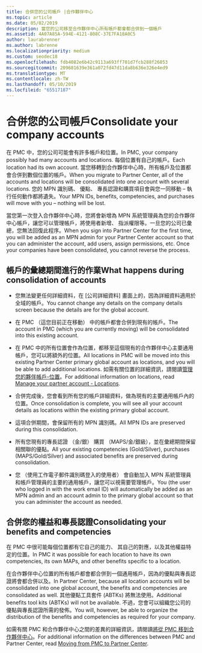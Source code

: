 ```yaml
---
title: 合併您的公司帳戶 |合作夥伴中心
ms.topic: article
ms.date: 05/02/2019
description: 當您的公司移至合作夥伴中心所有帳戶都會都合併到一個帳戶
ms.assetid: 4A07A85A-594E-4121-808C-37E7FA18A0C5
author: laurabrenner
ms.author: labrenne
ms.localizationpriority: medium
ms.custom: seodec18
ms.openlocfilehash: fdb4082e6b42c9113a693ff701d7fcb288f26853
ms.sourcegitcommit: 209681639e361a072fd47d11da8b636e326e4ed9
ms.translationtype: MT
ms.contentlocale: zh-TW
ms.lasthandoff: 05/10/2019
ms.locfileid: "65517187"
---
```

# <a name="consolidate-your-company-accounts"></a><span data-ttu-id="731f1-103">合併您的公司帳戶</span><span class="sxs-lookup"><span data-stu-id="731f1-103">Consolidate your company accounts</span></span>

<span data-ttu-id="731f1-104">在 PMC 中，您的公司可能會有許多帳戶和位置。</span><span class="sxs-lookup"><span data-stu-id="731f1-104">In PMC, your company possibly had many accounts and locations.</span></span> <span data-ttu-id="731f1-105">每個位置有自己的帳戶。</span><span class="sxs-lookup"><span data-stu-id="731f1-105">Each location had its own account.</span></span> <span data-ttu-id="731f1-106">當您移轉到合作夥伴中心時，所有帳戶及位置都會合併到數個位置的帳戶。</span><span class="sxs-lookup"><span data-stu-id="731f1-106">When you migrate to Partner Center, all of the accounts and locations will be consolidated into one account with several locations.</span></span> <span data-ttu-id="731f1-107">您的 MPN 識別碼、 優點、 專長認證和購買項目會與您一同移動 – 執行任何動作都將遺失。</span><span class="sxs-lookup"><span data-stu-id="731f1-107">Your MPN IDs, benefits, competencies, and purchases will move with you – nothing will be lost.</span></span> 

<span data-ttu-id="731f1-108">當您第一次登入合作夥伴中心時，您將會新增為 MPN 系統管理員為您的合作夥伴中心帳戶，讓您可以管理帳戶，將使用者新增、 指派權限等。一旦您的公司已彙總，您無法回復此程序。</span><span class="sxs-lookup"><span data-stu-id="731f1-108">When you sign into Partner Center for the first time, you will be added as an MPN admin for your Partner Center account so that you can administer the account, add users, assign permissions, etc. Once your companies have been consolidated, you cannot reverse the process.</span></span>

## <a name="what-happens-during-consolidation-of-accounts"></a><span data-ttu-id="731f1-109">帳戶的彙總期間進行的作業</span><span class="sxs-lookup"><span data-stu-id="731f1-109">What happens during consolidation of accounts</span></span>

- <span data-ttu-id="731f1-110">您無法變更任何詳細資料，在 [公司詳細資料] 畫面上的，因為詳細資料適用於全域的帳戶。</span><span class="sxs-lookup"><span data-stu-id="731f1-110">You cannot change any details on the company details screen because the details are for the global account.</span></span> 

- <span data-ttu-id="731f1-111">在 PMC （這您目前正在移動） 中的帳戶都會合併到現有的帳戶。</span><span class="sxs-lookup"><span data-stu-id="731f1-111">The account in PMC (which you are currently moving) will be consolidated into this existing account.</span></span> 

- <span data-ttu-id="731f1-112">在 PMC 中的所有位置會作為位置，都移至這個現有的合作夥伴中心主要通用帳戶，您可以將額外的位置。</span><span class="sxs-lookup"><span data-stu-id="731f1-112">All locations in PMC will be moved into this existing Partner Center primary global account as locations, and you will be able to add additional locations.</span></span> <span data-ttu-id="731f1-113">如需有關位置的詳細資訊，請閱讀[管理您的夥伴帳戶-位置](manage-locations.md)。</span><span class="sxs-lookup"><span data-stu-id="731f1-113">For additional information on locations, read  [Manage your partner account - Locations](manage-locations.md).</span></span>

- <span data-ttu-id="731f1-114">合併完成後，您會看到所有您的帳戶詳細資料，做為現有的主要通用帳戶內的位置。</span><span class="sxs-lookup"><span data-stu-id="731f1-114">Once consolidation is complete, you will see all your account details as locations within the existing primary global account.</span></span>

- <span data-ttu-id="731f1-115">這項合併期間，會保留所有的 MPN 識別碼。</span><span class="sxs-lookup"><span data-stu-id="731f1-115">All MPN IDs are preserved during this consolidation.</span></span>

- <span data-ttu-id="731f1-116">所有您現有的專長認證 （金/銀） 購買 （MAPS/金/銀級），並在彙總期間保留相關聯的優點。</span><span class="sxs-lookup"><span data-stu-id="731f1-116">All your existing competencies (Gold/Silver), purchases (MAPS/Gold/Silver) and associated benefits are preserved during consolidation.</span></span>

- <span data-ttu-id="731f1-117">您 （使用工作電子郵件識別碼登入的使用者） 會自動加入 MPN 系統管理員和帳戶管理員的主要的通用帳戶，讓您可以視需要管理帳戶。</span><span class="sxs-lookup"><span data-stu-id="731f1-117">You (the user who logged in with the work email ID) will automatically be added as an MPN admin and an account admin to the primary global account so that you can administer the account as needed.</span></span> 


## <a name="consolidating-your-benefits-and-competencies"></a><span data-ttu-id="731f1-118">合併您的權益和專長認證</span><span class="sxs-lookup"><span data-stu-id="731f1-118">Consolidating your benefits and competencies</span></span>

<span data-ttu-id="731f1-119">在 PMC 中很可能每個位置都有它自己的能力、 其自己的對應，以及其他權益特定的位置。</span><span class="sxs-lookup"><span data-stu-id="731f1-119">In PMC it was possible for each location to have its own competencies, its own MAPs, and other benefits specific to a location.</span></span>

<span data-ttu-id="731f1-120">在合作夥伴中心位置的所有帳戶都會都合併到一個通用帳戶，因為的優點與專長認證將會都合併以及。</span><span class="sxs-lookup"><span data-stu-id="731f1-120">In Partner Center, because all location accounts will be consolidated into one global account, the benefits and competencies are consolidated as well.</span></span> <span data-ttu-id="731f1-121">其他優點工具套件 (ABTKs) 將無法使用。</span><span class="sxs-lookup"><span data-stu-id="731f1-121">Additional benefits tool kits (ABTKs) will not be available.</span></span> <span data-ttu-id="731f1-122">不過，您會可以組織您公司的優點與專長認證所需的發佈。</span><span class="sxs-lookup"><span data-stu-id="731f1-122">You will, however, be able to organize the distribution of the benefits and competencies as required for your company.</span></span>

<span data-ttu-id="731f1-123">如需有關 PMC 和合作夥伴中心之間的差異的詳細資訊，請閱讀[將從 PMC 移到合作夥伴中心](pmc-to-partner-center.md)。</span><span class="sxs-lookup"><span data-stu-id="731f1-123">For additional information on the differences between PMC and Partner Center, read [Moving from PMC to Partner Center](pmc-to-partner-center.md).</span></span> 